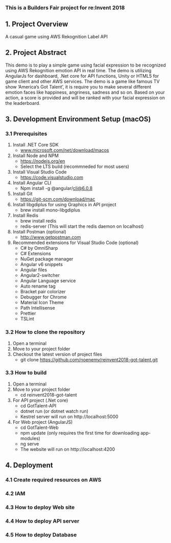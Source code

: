 ### This is a Builders Fair project for re:Invent 2018

## 1. Project Overview
A casual game using AWS Rekognition Label API

## 2. Project Abstract
This demo is to play a simple game using facial expression to be recognized using AWS Rekognition emotion API in real time. The demo is utilizing AngularJs for dashboard, .Net core for API functions, Unity or HTML5 for game client and other AWS services. The demo is a game like famous TV show ‘America’s Got Talent’, it is require you to make several different emotion faces like happiness, angriness, sadness and so on. Based on your action, a score is provided and will be ranked with your facial expression on the leaderboard.

## 3. Development Environment Setup (macOS)

### 3.1 Prerequisites
1. Install .NET Core SDK 
   - www.microsoft.com/net/download/macos
2. Install Node and NPM
   - https://nodejs.org/en
   - Select the LTS build (recommneded for most users)
3. Install Visual Studio Code
   - https://code.visualstudio.com
4. Install Angular CLI
   - Npm install -g @angular/cli@6.0.8
5. Install Git
   - https://git-scm.com/download/mac
6. Install libgdiplus for using Graphics in API project
   - brew install mono-libgdiplus
7. Install Redis
   - brew install redis
   - redis-server (This will start the redis daemon on localhost)
8. Install Postman (optional)
   - http://www.getpostman.com
9. Recommended extensions for Visual Studio Code (optional)
   - C# by OmniSharp
   - C# Extensions
   - NuGet package manager
   - Angular v6 snippets
   - Angular files
   - Angular2-switcher
   - Angular Language service
   - Auto rename tag
   - Bracket pair colorizer
   - Debugger for Chrome
   - Material Icon Theme
   - Path Intellisense
   - Prettier
   - TSLint
  
### 3.2 How to clone the repository 

1. Open a terminal
2. Move to your project folder
3. Checkout the latest version of project files 
   - git clone https://github.com/noenemy/reinvent2018-got-talent.git

### 3.3 How to build

1. Open a terminal
2. Move to your project folder
   - cd reinvent2018-got-talent
3. For API project (.Net core)
   - cd GotTalent-API
   - dotnet run (or dotnet watch run)
   - Kestrel server will run on http://localhost:5000
4. For Web project (AngularJS)
   - cd GotTalent-Web
   - npm update (only requires the first time for downloading app-modules)
   - ng serve
   - The website will run on http://localhost:4200
   
## 4. Deployment 

### 4.1 Create required resources on AWS
  
### 4.2 IAM 
  
### 4.3 How to deploy Web site 

### 4.4 How to deploy API server

### 4.5 How to deploy Database





